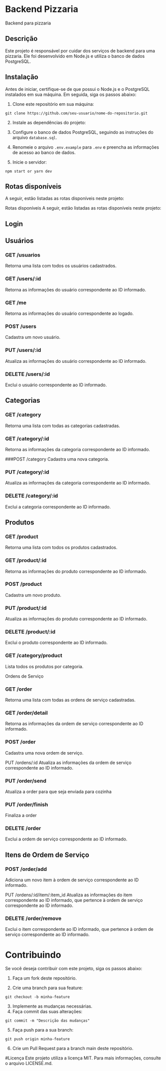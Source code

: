 # Backend Pizzaria

Backend para pizzaria

## Descrição

Este projeto é responsável por cuidar dos serviços de backend para uma pizzaria. Ele foi desenvolvido em Node.js e utiliza o banco de dados PostgreSQL.

## Instalação

Antes de iniciar, certifique-se de que possui o Node.js e o PostgreSQL instalados em sua máquina. Em seguida, siga os passos abaixo:

1. Clone este repositório em sua máquina:

```
git clone https://github.com/seu-usuario/nome-do-repositorio.git
```
2. Instale as dependências do projeto:

3. Configure o banco de dados PostgreSQL, seguindo as instruções do arquivo `database.sql`.

4. Renomeie o arquivo `.env.example` para `.env` e preencha as informações de acesso ao banco de dados.

5. Inicie o servidor:

```
npm start or yarn dev
```
## Rotas disponíveis

A seguir, estão listadas as rotas disponíveis neste projeto:

Rotas disponíveis
A seguir, estão listadas as rotas disponíveis neste projeto:

## Login

## Usuários
### GET /usuarios
Retorna uma lista com todos os usuários cadastrados.

### GET /users/:id
Retorna as informações do usuário correspondente ao ID informado.

### GET /me
Retorna as informações do usuário correspondente ao logado.

### POST /users
Cadastra um novo usuário.

### PUT /users/:id
Atualiza as informações do usuário correspondente ao ID informado.

### DELETE /users/:id
Exclui o usuário correspondente ao ID informado.

## Categorias
### GET /category
Retorna uma lista com todas as categorias cadastradas.

### GET /category/:id
Retorna as informações da categoria correspondente ao ID informado.

###POST /category
Cadastra uma nova categoria.

### PUT /category/:id
Atualiza as informações da categoria correspondente ao ID informado.

### DELETE /category/:id
Exclui a categoria correspondente ao ID informado.

## Produtos
### GET /product
Retorna uma lista com todos os produtos cadastrados.

### GET /product/:id
Retorna as informações do produto correspondente ao ID informado.

### POST /product
Cadastra um novo produto.

### PUT /product/:id
Atualiza as informações do produto correspondente ao ID informado.

### DELETE /product/:id
Exclui o produto correspondente ao ID informado.

### GET /category/product
Lista todos os produtos por categoria.

Ordens de Serviço
### GET /order
Retorna uma lista com todas as ordens de serviço cadastradas.

### GET /order/detail
Retorna as informações da ordem de serviço correspondente ao ID informado.

### POST /order
Cadastra uma nova ordem de serviço.

PUT /ordens/:id
Atualiza as informações da ordem de serviço correspondente ao ID informado.

### PUT /order/send
Atualiza a order para que seja enviada para cozinha

### PUT /order/finish
Finaliza a order

### DELETE /order
Exclui a ordem de serviço correspondente ao ID informado.

## Itens de Ordem de Serviço
### POST /order/add
Adiciona um novo item à ordem de serviço correspondente ao ID informado.

PUT /ordens/:id/item/:item_id
Atualiza as informações do item correspondente ao ID informado, que pertence à ordem de serviço correspondente ao ID informado.

### DELETE /order/remove
Exclui o item correspondente ao ID informado, que pertence à ordem de serviço correspondente ao ID informado.

# Contribuindo

Se você deseja contribuir com este projeto, siga os passos abaixo:

1. Faça um fork deste repositório.

2. Crie uma branch para sua feature:

```
git checkout -b minha-feature
```
3. Implemente as mudanças necessárias.
4. Faça commit das suas alterações:
```
git commit -m "Descrição das mudanças"
```
5. Faça push para a sua branch:
```
git push origin minha-feature
```
6. Crie um Pull Request para a branch main deste repositório.

#Licença
Este projeto utiliza a licença MIT. Para mais informações, consulte o arquivo LICENSE.md.
